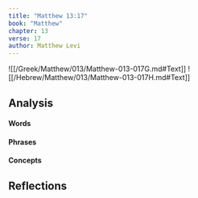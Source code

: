 ```yaml
---
title: "Matthew 13:17"
book: "Matthew"
chapter: 13
verse: 17
author: Matthew Levi
---
```

![[/Greek/Matthew/013/Matthew-013-017G.md#Text]]
![[/Hebrew/Matthew/013/Matthew-013-017H.md#Text]]

## Analysis

#### Words

#### Phrases

#### Concepts

## Reflections
